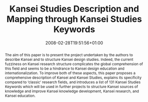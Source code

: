 ---
slug: kansei-studies-description-and-mapping-through-kansei-studies-keywords
title: "Kansei Studies Description and Mapping through Kansei Studies Keywords"
layout: publi
searchFilter: Publication
searchWeight: 8
publitype: inproceedings
subsection: conference
kansei: true
research: 
    -  kansei
chaire: false
date: 2008-02-28T19:51:56+01:00
citation:
    authors:
        1: ["Levy", "Pierre", "P."]
        2: ["Yamanaka", "Toshimasa", "T."]
    year: 2008
    title: "Kansei Studies Description and Mapping through Kansei Studies Keywords"
    proceedings: "the Proceedings of International Symposium on Emotion and Sensitivity 2008 - ISES08"
    firstpage: "CD"
    publisher: ["Korean Society of Design Science", "Daejeon, Korea"]
reference: "Lévy, P., & Yamanaka, T. (2008). Kansei Studies Description and Mapping through Kansei Studies Keywords. the Proceedings of International Symposium on Emotion and Sensitivity 2008 - ISES08. Daejeon, Korea."
abstract: "The aim of this paper is to present the project undertaken by the authors to describe Kansei and to structure Kansei design studies. Indeed, the current fuzziness on Kansei research structure complicates the global comprehension of this field and seems to be a hindrance to Kansei design education and internationalization. To improve both of these aspects, this paper proposes a comprehensive description of Kansei and Kansei Studies, explains its specificity compared to ‘classic’ research fields, and introduces a list of 131 Kansei Studies Keywords which will be used in further projects to structure Kansei sources of knowledge and improve Kansei knowledge development, Kansei research, and Kansei education."
link:
    1: ["paper", "paper", "https://1drv.ms/b/s!AnQx_v88q65Qv4QfLVtefAWvqUAbaw?e=g0A428"]
---